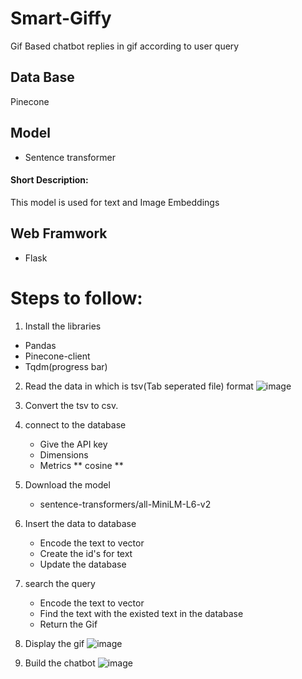 # Smart-Giffy
Gif Based chatbot replies in gif according to user query

## Data Base
  Pinecone
## Model
  * Sentence transformer
  #### Short Description:
  This model is used for text and Image Embeddings
## Web Framwork
   * Flask
  
# Steps to follow:
1) Install the libraries
  * Pandas
  * Pinecone-client
  * Tqdm(progress bar)
2) Read the data in which is tsv(Tab seperated file) format
  ![image](https://user-images.githubusercontent.com/67852967/202750293-298e1796-a931-4db2-b2f0-960f0e5f64df.png)

3) Convert the tsv to csv.
4) connect to the database
   * Give the API key
   * Dimensions
   * Metrics ** cosine **
5) Download the model
   * sentence-transformers/all-MiniLM-L6-v2
6) Insert the data to database
   * Encode the text to vector
   * Create the id's for text 
   * Update the database
7) search the query 
   * Encode the text to vector
   * Find the text with the existed text in the database
   * Return the Gif
   
8) Display the gif
   ![image](https://user-images.githubusercontent.com/67852967/202752814-e0f36fc2-326c-42f5-a3ec-e02dec29f050.png)
 
9) Build the chatbot
   ![image](https://user-images.githubusercontent.com/67852967/202753294-763ef269-f014-4253-af6e-b37e5f2fb0ee.png)









